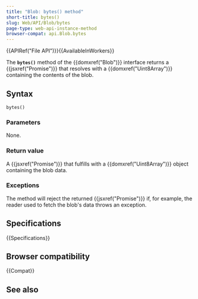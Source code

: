 ```yaml
---
title: "Blob: bytes() method"
short-title: bytes()
slug: Web/API/Blob/bytes
page-type: web-api-instance-method
browser-compat: api.Blob.bytes
---
```


{{APIRef("File API")}}{{AvailableInWorkers}}

The **`bytes()`** method of the {{domxref("Blob")}} interface returns a {{jsxref("Promise")}} that resolves with a {{domxref("Uint8Array")}} containing the contents of the blob.

## Syntax

```js-nolint
bytes()
```

### Parameters

None.

### Return value

A {{jsxref("Promise")}} that fulfills with a {{domxref("Uint8Array")}} object containing the blob data.

### Exceptions

The method will reject the returned {{jsxref("Promise")}} if, for example, the reader used to fetch the blob's data throws an exception.

## Specifications

{{Specifications}}

## Browser compatibility

{{Compat}}

## See also
